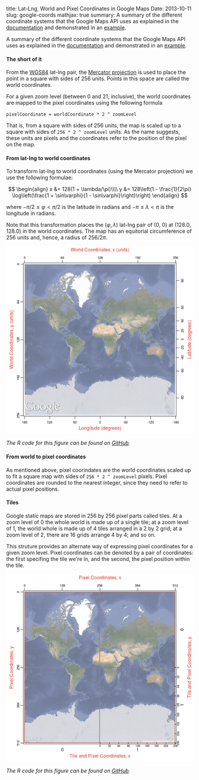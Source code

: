 title: Lat-Lng, World and Pixel Coordinates in Google Maps
Date: 2013-10-11
slug: google-coords
mathjax: true
summary: A summary of the different coordinate systems that the Google
         Maps API uses as explained in the
         [documentation](https://developers.google.com/maps/documentation/javascript/maptypes#MapCoordinates)
         and demonstrated in an
         [example](https://developers.google.com/maps/documentation/javascript/examples/map-coordinates).


A summary of the different coordinate systems that the Google Maps API
uses as explained in the
[documentation](https://developers.google.com/maps/documentation/javascript/maptypes#MapCoordinates)
and demonstrated in an
[example](https://developers.google.com/maps/documentation/javascript/examples/map-coordinates).

#### The short of it
From the [WGS84](http://en.wikipedia.org/wiki/World_Geodetic_System)
lat-lng pair, the
[Mercator projection](http://en.wikipedia.org/wiki/Mercator_projection)
is used to place the point in a square with sides of 256 units. Points
in this space are called the world coordinates.

For a given zoom level (between 0 and 21, inclusive), the world
coordinates are mapped to the pixel coordinates using the following
formula

    pixelCoordinate = worldCoordinate * 2 ^ zoomLevel

That is, from a square with sides of 256 units, the map is scaled up
to a square with sides of `256 * 2 ^ zoomLevel` units. As the name
suggests, these units are pixels and the coordinates refer to the
position of the pixel on the map.

#### From lat-lng to world coordinates
To transform lat-lng to world coordinates (using the Mercator
projection) we use the following formulae:

$$
\begin{align}
x &= 128(1 + \lambda/\pi)\\\\
y &= 128\left(1 - \frac{1}{2\pi}
\log\left(\frac{1 + \sin\varphi}{1 - \sin\varphi}\right)\right)
\end{align}
$$

where $-\pi/2\le\varphi\lt\pi/2$ is the latitude in radians and
$-\pi\le\lambda\lt\pi$ is the longitude in radians.

Note that this transformation places the $(\varphi,\lambda)$ lat-lng
pair of (0, 0) at (128.0, 128.0) in the world coordinates. The map has
an equitorial circumference of 256 units and, hence, a radius of
$256/2\pi$.

![Lat-lng and Google Map's world coordinates](/static/images/world-zoom00-adj.png)

_The R code for this figure can be found on
[GitHub](https://github.com/mngu2382/mngu2382.github.io/blob/src/extra/google-coords/00-maps.R)._

#### From world to pixel coordinates
As mentioned above, pixel coorindates are the world coordinates scaled
up to fit a square map with sides of `256 * 2 ^ zoomLevel` pixels.
Pixel coordinates are rounded to the nearest integer, since they need
to refer to actual pixel positions.

#### Tiles
Google static maps are stored in 256 by 256 pixel parts called tiles.
At a zoom level of 0 the whole world is made up of a single tile; at a
zoom level of 1, the world whole is made up of 4 tiles arranged in a 2
by 2 grid; at a zoom level of 2, there are 16 grids arrange 4 by 4; and
so on.

This struture provides an alternate way of expressing pixel coordinates
for a given zoom level. Pixel coordinates can be denoted by a pair of
coordinates: the first specifing the tile we're in, and the second, the
pixel position within the tile.

![Google Map's pixel and tile coordinates](/static/images/world-zoom01-adj.png)

_The R code for this figure can be found on
[GitHub](https://github.com/mngu2382/mngu2382.github.io/blob/src/extra/google-coords/01-maps.R)._

